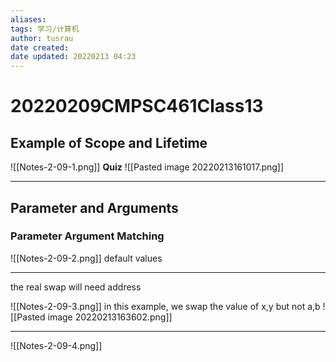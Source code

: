 ```yaml
---
aliases: 
tags: 学习/计算机
author: tusrau
date created: 
date updated: 20220213 04:23
---
```


# 20220209CMPSC461Class13




## Example of Scope and Lifetime

![[Notes-2-09-1.png]]
**Quiz**
![[Pasted image 20220213161017.png]]

---

## Parameter and Arguments

### Parameter Argument Matching

![[Notes-2-09-2.png]]
default values

---
the real swap will need address

![[Notes-2-09-3.png]]
in this example, we swap the value of x,y but not a,b
![[Pasted image 20220213163602.png]]


---
![[Notes-2-09-4.png]]

